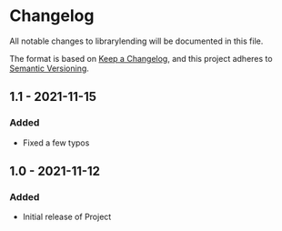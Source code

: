 # Changelog
All notable changes to librarylending will be documented in this file.

The format is based on [Keep a Changelog](https://keepachangelog.com/en/1.0.0/),
and this project adheres to [Semantic Versioning](https://semver.org/spec/v2.0.0.html).

## 1.1 - 2021-11-15
### Added

- Fixed a few typos


## 1.0 - 2021-11-12
### Added

- Initial release of Project
